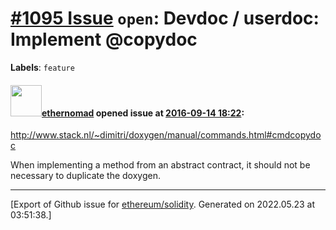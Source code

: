 # [\#1095 Issue](https://github.com/ethereum/solidity/issues/1095) `open`: Devdoc / userdoc: Implement @copydoc
**Labels**: `feature`


#### <img src="https://avatars.githubusercontent.com/u/161566?u=96fa92029184b2a4662eba932c535f39d9d29f1d&v=4" width="50">[ethernomad](https://github.com/ethernomad) opened issue at [2016-09-14 18:22](https://github.com/ethereum/solidity/issues/1095):

http://www.stack.nl/~dimitri/doxygen/manual/commands.html#cmdcopydoc

When implementing a method from an abstract contract, it should not be necessary to duplicate the doxygen.





-------------------------------------------------------------------------------



[Export of Github issue for [ethereum/solidity](https://github.com/ethereum/solidity). Generated on 2022.05.23 at 03:51:38.]

